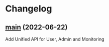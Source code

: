 # Changelog

## [main](https://github.com/aneoconsulting/armonik.Extensions.CSharp/tree/master) (2022-06-22)

Add Unified API for User, Admin and Monitoring
